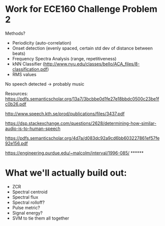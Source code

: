# Work for ECE160 Challenge Problem 2

Methods?
- Periodicity (auto-correlation)
- Onset detection (evenly spaced, certain std dev of distance between beats)
- Frequency Spectra Analysis (range, repetitiveness)
- kNN Classifier (http://www.nyu.edu/classes/bello/ACA_files/8-classification.pdf)
- RMS values

No speech detected -> probably music

Resources:
https://pdfs.semanticscholar.org/13a7/3bcbbe0d1fe27e18bbdc0500c23be1fc0b26.pdf

http://www.speech.kth.se/prod/publications/files/3437.pdf

https://dsp.stackexchange.com/questions/2628/determining-how-similar-audio-is-to-human-speech

https://pdfs.semanticscholar.org/4d7a/d083dc92a9cd6bb603227861ef57fe92e156.pdf

https://engineering.purdue.edu/~malcolm/interval/1996-085/ ******


# What we'll actually build out:
- ZCR
- Spectral centroid
- Spectral flux
- Spectral rolloff?
- Pulse metric?
- Signal energy?
- SVM to tie them all together
